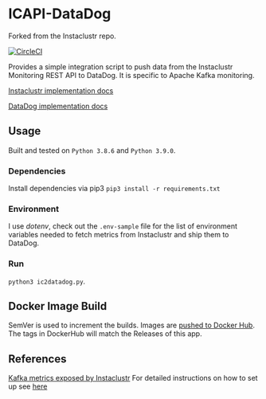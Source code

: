 # ICAPI-DataDog

Forked from the Instaclustr repo.

[![CircleCI](https://circleci.com/gh/lendi-au/ICAPI-DataDog/tree/master.svg?style=svg)](https://circleci.com/gh/lendi-au/ICAPI-DataDog/tree/master)

Provides a simple integration script to push data from the Instaclustr
Monitoring REST API to DataDog. It is specific to Apache Kafka monitoring.

[Instaclustr implementation docs](./instaclustr/README.md)

[DataDog implementation docs](./localdatadog/README.md)

## Usage

Built and tested on `Python 3.8.6` and `Python 3.9.0`.

### Dependencies

Install dependencies via pip3 `pip3 install -r requirements.txt`

### Environment

I use _dotenv_, check out the `.env-sample` file for the list of environment
variables needed to fetch metrics from Instaclustr and ship them to DataDog.

### Run

`python3 ic2datadog.py`.

## Docker Image Build

SemVer is used to increment the builds.
Images are [pushed to Docker Hub](https://hub.docker.com/r/tedk42/ic2datadog).
The tags in DockerHub will match the Releases of this app.

## References

[Kafka metrics exposed by Instaclustr](https://www.instaclustr.com/support/api-integrations/api-reference/monitoring-api/kafka-metrics-exposed-in-the-monitoring-api/)
For detailed instructions on how to set up see [here](https://support.instaclustr.com/hc/en-us/articles/215566468)
